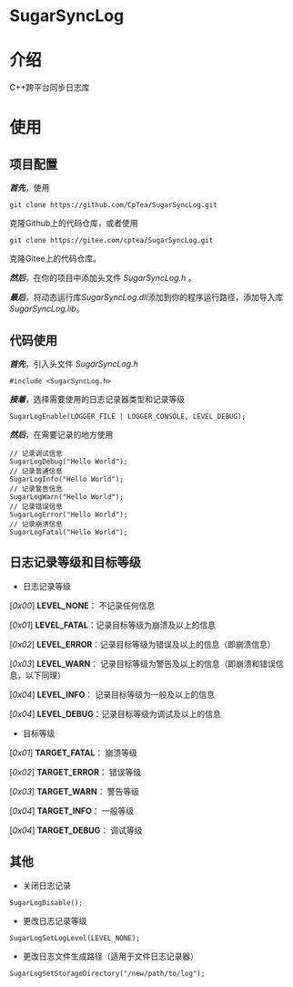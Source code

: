 SugarSyncLog
===

# 介绍
C++跨平台同步日志库

# 使用

## 项目配置

***首先***，使用
```
git clone https://github.com/CpTea/SugarSyncLog.git
```
克隆Github上的代码仓库，或者使用
```
git clone https://gitee.com/cptea/SugarSyncLog.git
```
克隆Gitee上的代码仓库。

***然后***，在你的项目中添加头文件 *SugarSyncLog.h* 。

***最后***，将动态运行库*SugarSyncLog.dll*添加到你的程序运行路径，添加导入库*SugarSyncLog.lib*。

## 代码使用

***首先***，引入头文件 *SugarSyncLog.h*
```
#include <SugarSyncLog.h>
```
***接着***，选择需要使用的日志记录器类型和记录等级
```
SugarLogEnable(LOGGER_FILE | LOGGER_CONSOLE, LEVEL_DEBUG);
```

***然后***，在需要记录的地方使用
```
// 记录调试信息
SugarLogDebug("Hello World");
// 记录普通信息
SugarLogInfo("Hello World");
// 记录警告信息
SugarLogWarn("Hello World");
// 记录错误信息
SugarLogError("Hello World");
// 记录崩溃信息
SugarLogFatal("Hello World");
```

## 日志记录等级和目标等级
+ 日志记录等级

[*0x00*] **LEVEL_NONE**： 不记录任何信息

[*0x01*] **LEVEL_FATAL**：记录目标等级为崩溃及以上的信息

[*0x02*] **LEVEL_ERROR**：记录目标等级为错误及以上的信息（即崩溃信息）

[*0x03*] **LEVEL_WARN**： 记录目标等级为警告及以上的信息（即崩溃和错误信息，以下同理）

[*0x04*] **LEVEL_INFO**： 记录目标等级为一般及以上的信息

[*0x04*] **LEVEL_DEBUG**：记录目标等级为调试及以上的信息

+ 目标等级

[*0x01*] **TARGET_FATAL**： 崩溃等级

[*0x02*] **TARGET_ERROR**： 错误等级

[*0x03*] **TARGET_WARN**：  警告等级

[*0x04*] **TARGET_INFO**：  一般等级

[*0x04*] **TARGET_DEBUG**： 调试等级

## 其他

+ 关闭日志记录
```
SugarLogDisable();
```

+ 更改日志记录等级
```
SugarLogSetLogLevel(LEVEL_NONE);
```

+ 更改日志文件生成路径（适用于文件日志记录器）
```
SugarLogSetStorageDirectory("/new/path/to/log");
```
